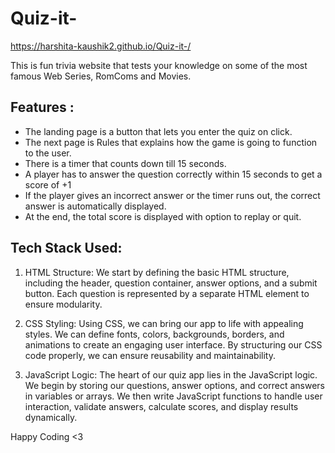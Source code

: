 # Quiz-it-
https://harshita-kaushik2.github.io/Quiz-it-/

This is fun trivia website that tests your knowledge on some of the most famous Web Series, RomComs and Movies. 
## Features :
- The landing page is a button that lets you enter the quiz on click.
- The next page is Rules that explains how the game is going to function to the user.
- There is a timer that counts down till 15 seconds.
- A player has to answer the question correctly within 15 seconds to get a score of +1
- If the player gives an incorrect answer or the timer runs out, the correct answer is automatically displayed.
- At the end, the total score is displayed with option to replay or quit.

## Tech Stack Used:
1. HTML Structure:
We start by defining the basic HTML structure, including the header, question container, answer options, and a submit button. Each question is represented by a separate HTML element to ensure modularity.

2. CSS Styling:
Using CSS, we can bring our app to life with appealing styles. We can define fonts, colors, backgrounds, borders, and animations to create an engaging user interface. By structuring our CSS code properly, we can ensure reusability and maintainability.

3. JavaScript Logic:
The heart of our quiz app lies in the JavaScript logic. We begin by storing our questions, answer options, and correct answers in variables or arrays. We then write JavaScript functions to handle user interaction, validate answers, calculate scores, and display results dynamically.

Happy Coding <3

 
